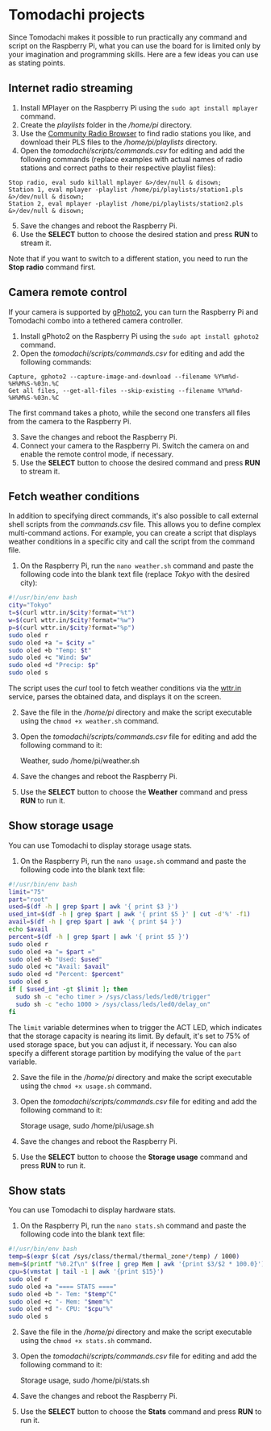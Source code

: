# Tomodachi projects

Since Tomodachi makes it possible to run practically any command and script on the Raspberry Pi, what you can use the board for is limited only by your imagination and programming skills. Here are a few ideas you can use as stating points.

## Internet radio streaming

1. Install MPlayer on the Raspberry Pi using the `sudo apt install mplayer` command.
2. Create the _playlists_ folder in the _/home/pi_ directory.
3. Use the [Community Radio Browser](https://www.radio-browser.info/) to find radio stations you like, and download their PLS files to the _/home/pi/playlists_ directory.
4. Open the _tomodachi/scripts/commands.csv_ for editing and add the following commands (replace examples with actual names of radio stations and correct paths to their respective playlist files):

```
Stop radio, eval sudo killall mplayer &>/dev/null & disown;
Station 1, eval mplayer -playlist /home/pi/playlists/station1.pls &>/dev/null & disown;
Station 2, eval mplayer -playlist /home/pi/playlists/station2.pls &>/dev/null & disown;
```

5. Save the changes and reboot the Raspberry Pi.
6. Use the **SELECT** button to choose the desired station and press **RUN** to stream it.

Note that if you want to switch to a different station, you need to run the **Stop radio** command first.

## Camera remote control

If your camera is supported by [gPhoto2](http://gphoto.org/), you can turn the Raspberry Pi and Tomodachi combo into a tethered camera controller.

1. Install gPhoto2 on the Raspberry Pi using the `sudo apt install gphoto2` command.
2. Open the _tomodachi/scripts/commands.csv_ for editing and add the following commands:

```
Capture, gphoto2 --capture-image-and-download --filename %Y%m%d-%H%M%S-%03n.%C
Get all files, --get-all-files --skip-existing --filename %Y%m%d-%H%M%S-%03n.%C
```

The first command takes a photo, while the second one transfers all files from the camera to the Raspberry Pi.

3. Save the changes and reboot the Raspberry Pi.
4. Connect your camera to the Raspberry Pi. Switch the camera on and enable the remote control mode, if necessary.
5. Use the **SELECT** button to choose the desired command and press **RUN** to stream it.

## Fetch weather conditions

In addition to specifying direct commands, it's also possible to call external shell scripts from the _commands.csv_ file. This allows you to define complex multi-command actions. For example, you can create a script that displays weather conditions in a specific city and call the script from the command file.

1. On the Raspberry Pi, run the `nano weather.sh` command and paste the following code into the blank text file (replace _Tokyo_ with the desired city):

```bash
#!/usr/bin/env bash
city="Tokyo"
t=$(curl wttr.in/$city?format="%t")
w=$(curl wttr.in/$city?format="%w")
p=$(curl wttr.in/$city?format="%p")
sudo oled r
sudo oled +a "= $city ="
sudo oled +b "Temp: $t"
sudo oled +c "Wind: $w"
sudo oled +d "Precip: $p"
sudo oled s
```

The script uses the _curl_ tool to fetch weather conditions via the [wttr.in](https://wttr.in/) service, parses the obtained data, and displays it on the screen.

2. Save the file in the _/home/pi_ directory and make the script executable using the `chmod +x weather.sh` command.
3. Open the _tomodachi/scripts/commands.csv_ file for editing and add the following command to it:

    Weather, sudo /home/pi/weather.sh

4. Save the changes and reboot the Raspberry Pi.
5. Use the **SELECT** button to choose the **Weather** command and press **RUN** to run it.

## Show storage usage

You can use Tomodachi to display storage usage stats.

1. On the Raspberry Pi, run the `nano usage.sh` command and paste the following code into the blank text file:

```bash
#!/usr/bin/env bash
limit="75"
part="root"
used=$(df -h | grep $part | awk '{ print $3 }')
used_int=$(df -h | grep $part | awk '{ print $5 }' | cut -d'%' -f1)
avail=$(df -h | grep $part | awk '{ print $4 }')
echo $avail
percent=$(df -h | grep $part | awk '{ print $5 }')
sudo oled r
sudo oled +a "= $part ="
sudo oled +b "Used: $used"
sudo oled +c "Avail: $avail"
sudo oled +d "Percent: $percent"
sudo oled s
if [ $used_int -gt $limit ]; then
  sudo sh -c "echo timer > /sys/class/leds/led0/trigger"
  sudo sh -c "echo 1000 > /sys/class/leds/led0/delay_on"
fi
```

The `limit` variable determines when to trigger the ACT LED, which indicates that the storage capacity is nearing its limit. By default, it's set to 75% of used storage space, but you can adjust it, if necessary. You can also specify a different storage partition by modifying the value of the `part` variable.

2. Save the file in the _/home/pi_ directory and make the script executable using the `chmod +x usage.sh` command.
3. Open the _tomodachi/scripts/commands.csv_ file for editing and add the following command to it:

    Storage usage, sudo /home/pi/usage.sh

4. Save the changes and reboot the Raspberry Pi.
5. Use the **SELECT** button to choose the **Storage usage** command and press **RUN** to run it.

## Show stats

You can use Tomodachi to display hardware stats.

1. On the Raspberry Pi, run the `nano stats.sh` command and paste the following code into the blank text file:

```bash
#!/usr/bin/env bash
temp=$(expr $(cat /sys/class/thermal/thermal_zone*/temp) / 1000)
mem=$(printf "%0.2f\n" $(free | grep Mem | awk '{print $3/$2 * 100.0}'))
cpu=$(vmstat | tail -1 | awk '{print $15}')
sudo oled r
sudo oled +a "==== STATS ===="
sudo oled +b "- Tem: "$temp"C"
sudo oled +c "- Mem: "$mem"%"
sudo oled +d "- CPU: "$cpu"%"
sudo oled s
```

2. Save the file in the _/home/pi_ directory and make the script executable using the `chmod +x stats.sh` command.
3. Open the _tomodachi/scripts/commands.csv_ file for editing and add the following command to it:

    Storage usage, sudo /home/pi/stats.sh

4. Save the changes and reboot the Raspberry Pi.
5. Use the **SELECT** button to choose the **Stats** command and press **RUN** to run it.